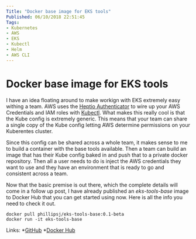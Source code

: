 ```yaml
---
Title: "Docker base image for EKS tools"
Published: 06/10/2018 22:51:45
Tags: 
- Kubernetes
- AWS
- EKS
- Kubectl
- Helm
- AWS CLI
---
```

# Docker base image for EKS tools

I have an idea floating around to make workign with EKS extremely easy withing a team. AWS uses the [Heptio Authenticator](https://github.com/heptio/authenticator) to wire up your AWS Credentials and IAM roles with [Kubectl](https://kubernetes.io/docs/reference/kubectl/overview/). What makes this really cool is that the Kube config is extremely generic. This means that your team can share a single copy of the Kube config letting AWS determine permissions on your Kuberentes cluster.

Since this config can be shared across a whole team, it makes sense to me to build a container with the base tools available. Then a team can build an image that has their Kube config baked in and push that to a private docker repository. Then all a user needs to do is inject the AWS credentials they want to use and they have an environment that is ready to go and consistent across a team.

Now that the basic premise is out there, which the complete details will come in a follow up post, I have already published an *eks-tools-base* image to Docker Hub that you can get started using now. Here is all the info you need to check it out.

```
docker pull phillipsj/eks-tools-base:0.1-beta
docker run -it eks-tools-base
```

Links:
*[GitHub](https://github.com/phillipsj/eks-tools-alpine)
*[Docker Hub](https://hub.docker.com/r/phillipsj/eks-tools-base/)

